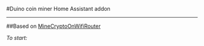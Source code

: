 
#Duino coin miner Home Assistant addon
_____
##Based on [MineCryptoOnWifiRouter](https://github.com/BastelPichi/MineCryptoOnWifiRouter)

*To start:*

